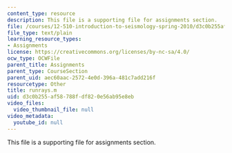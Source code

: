 ```yaml
---
content_type: resource
description: This file is a supporting file for assignments section.
file: /courses/12-510-introduction-to-seismology-spring-2010/d3c0b255af58788fdf820e56ab95e8eb_runrays.m
file_type: text/plain
learning_resource_types:
- Assignments
license: https://creativecommons.org/licenses/by-nc-sa/4.0/
ocw_type: OCWFile
parent_title: Assignments
parent_type: CourseSection
parent_uid: aec60aac-2572-4e0d-396a-481c7add216f
resourcetype: Other
title: runrays.m
uid: d3c0b255-af58-788f-df82-0e56ab95e8eb
video_files:
  video_thumbnail_file: null
video_metadata:
  youtube_id: null
---
```

This file is a supporting file for assignments section.